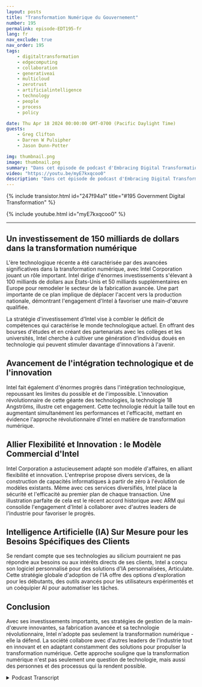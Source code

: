 ```yaml
---
layout: posts
title: "Transformation Numérique du Gouvernement"
number: 195
permalink: episode-EDT195-fr
lang: fr
nav_exclude: true
nav_order: 195
tags:
    - digitaltransformation
    - edgecomputing
    - collaboration
    - generativeai
    - multicloud
    - zerotrust
    - artificialintelligence
    - technology
    - people
    - process
    - policy

date: Thu Apr 18 2024 00:00:00 GMT-0700 (Pacific Daylight Time)
guests:
    - Greg Clifton
    - Darren W Pulsipher
    - Jason Dunn-Potter

img: thumbnail.png
image: thumbnail.png
summary: "Dans cet épisode de podcast d'Embracing Digital Transformation, Darren Pulsipher, Greg Clifton et Jason Dunn-Potter mettent en valeur les investissements massifs d'Intel dans la transformation numérique. Ils discutent du parcours d'Intel vers la transformation numérique, en se concentrant sur les investissements de l'entreprise dans la diversification de la chaîne d'approvisionnement, le développement de la main-d'œuvre et des technologies de pointe telles que l'intelligence artificielle. Le podcast fournit une analyse approfondie des innovations d'Intel. Il met en avant le rôle de pionnier technologique de l'entreprise, des mainframes jusqu'au cloud."
video: "https://youtu.be/myE7kxqcoo0"
description: "Dans cet épisode de podcast d'Embracing Digital Transformation, Darren Pulsipher, Greg Clifton et Jason Dunn-Potter mettent en valeur les investissements massifs d'Intel dans la transformation numérique. Ils discutent du parcours d'Intel vers la transformation numérique, en se concentrant sur les investissements de l'entreprise dans la diversification de la chaîne d'approvisionnement, le développement de la main-d'œuvre et des technologies de pointe telles que l'intelligence artificielle. Le podcast fournit une analyse approfondie des innovations d'Intel. Il met en avant le rôle de pionnier technologique de l'entreprise, des mainframes jusqu'au cloud."
---
```


<div>
{% include transistor.html id="247f94a1" title="#195 Government Digital Transformation" %}

{% include youtube.html id="myE7kxqcoo0" %}
</div>

---

## Un investissement de 150 milliards de dollars dans la transformation numérique

L'ère technologique récente a été caractérisée par des avancées significatives dans la transformation numérique, avec Intel Corporation jouant un rôle important. Intel dirige d'énormes investissements s'élevant à 100 milliards de dollars aux États-Unis et 50 milliards supplémentaires en Europe pour remodeler le secteur de la fabrication avancée. Une part importante de ce plan implique de déplacer l'accent vers la production nationale, démontrant l'engagement d'Intel à favoriser une main-d'œuvre qualifiée.

La stratégie d'investissement d'Intel vise à combler le déficit de compétences qui caractérise le monde technologique actuel. En offrant des bourses d'études et en créant des partenariats avec les collèges et les universités, Intel cherche à cultiver une génération d'individus doués en technologie qui peuvent stimuler davantage d'innovations à l'avenir.

## Avancement de l'intégration technologique et de l'innovation

Intel fait également d'énormes progrès dans l'intégration technologique, repoussant les limites du possible et de l'impossible. L'innovation révolutionnaire de cette géante des technologies, la technologie 18 Angströms, illustre cet engagement. Cette technologie réduit la taille tout en augmentant simultanément les performances et l'efficacité, mettant en évidence l'approche révolutionnaire d'Intel en matière de transformation numérique.

## Allier Flexibilité et Innovation : le Modèle Commercial d'Intel

Intel Corporation a astucieusement adapté son modèle d'affaires, en alliant flexibilité et innovation. L'entreprise propose divers services, de la construction de capacités informatiques à partir de zéro à l'évolution de modèles existants. Même avec ces services diversifiés, Intel place la sécurité et l'efficacité au premier plan de chaque transaction. Une illustration parfaite de cela est le récent accord historique avec ARM qui consolide l'engagement d'Intel à collaborer avec d'autres leaders de l'industrie pour favoriser le progrès.

## Intelligence Artificielle (IA) Sur Mesure pour les Besoins Spécifiques des Clients

Se rendant compte que ses technologies au silicium pourraient ne pas répondre aux besoins ou aux intérêts directs de ses clients, Intel a conçu son logiciel personnalisé pour des solutions d'IA personnalisées, Articulate. Cette stratégie globale d'adoption de l'IA offre des options d'exploration pour les débutants, des outils avancés pour les utilisateurs expérimentés et un coéquipier AI pour automatiser les tâches.

## Conclusion

Avec ses investissements importants, ses stratégies de gestion de la main-d'œuvre innovantes, sa fabrication avancée et sa technologie révolutionnaire, Intel n'adopte pas seulement la transformation numérique - elle la défend. La société collabore avec d'autres leaders de l'industrie tout en innovant et en adaptant constamment des solutions pour propulser la transformation numérique. Cette approche souligne que la transformation numérique n'est pas seulement une question de technologie, mais aussi des personnes et des processus qui la rendent possible.



<details>
<summary> Podcast Transcript </summary>

<p></p>

</details>

